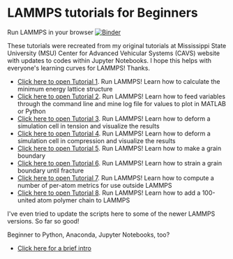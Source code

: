 # LAMMPS tutorials for Beginners

Run LAMMPS in your browser [![Binder](https://mybinder.org/badge_logo.svg)](https://mybinder.org/v2/gh/matbinder/lammps-tutorials/master)

These tutorials were recreated from my original tutorials at Mississippi State University (MSU) Center for Advanced Vehicular Systems (CAVS) website with updates to codes within Jupyter Notebooks.  I hope this helps with everyone's learning curves for LAMMPS!  Thanks.

* [Click here to open Tutorial 1](LAMMPS-Tutorials-01.ipynb). Run LAMMPS! Learn how to calculate the minimum energy lattice structure
* [Click here to open Tutorial 2](LAMMPS-Tutorials-02.ipynb). Run LAMMPS! Learn how to feed variables through the command line and mine log file for values to plot in MATLAB or Python
* [Click here to open Tutorial 3](LAMMPS-Tutorials-03.ipynb). Run LAMMPS! Learn how to deform a simulation cell in tension and visualize the results
* [Click here to open Tutorial 4](LAMMPS-Tutorials-04.ipynb). Run LAMMPS! Learn how to deform a simulation cell in compression and visualize the results
* [Click here to open Tutorial 5](LAMMPS-Tutorials-05.ipynb). Run LAMMPS! Learn how to make a grain boundary
* [Click here to open Tutorial 6](LAMMPS-Tutorials-06.ipynb). Run LAMMPS! Learn how to strain a grain boundary until fracture
* [Click here to open Tutorial 7](LAMMPS-Tutorials-07.ipynb). Run LAMMPS! Learn how to compute a number of per-atom metrics for use outside LAMMPS
* [Click here to open Tutorial 8](LAMMPS-Tutorials-08.ipynb). Run LAMMPS! Learn how to add a 100-united atom polymer chain to LAMMPS

I've even tried to update the scripts here to some of the newer LAMMPS versions.  So far so good!

Beginner to Python, Anaconda, Jupyter Notebooks, too?
* [Click here for a brief intro](HowToJupyterNotebook.ipynb)
